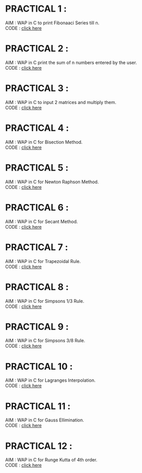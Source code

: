# PRACTICAL 1 :
AIM : WAP in C to print Fibonaaci Series till n.  
CODE : [click here](https://github.com/manakcodes/ComputationalMethods_Practicals_SEM3/blob/1f90cbdf5cf0c89565d71320393d63402d0c3f76/FibonacciSeries.c)  

# PRACTICAL 2 :
AIM : WAP in C print the sum of n numbers entered by the user.  
CODE : [click here](https://github.com/manakcodes/ComputationalMethods_Practicals_SEM3/blob/1f90cbdf5cf0c89565d71320393d63402d0c3f76/SumAndAvgOfNNumbers.c)  

# PRACTICAL 3 :
AIM : WAP in C to input 2 matrices and multiply them.  
CODE : [click here](https://github.com/manakcodes/ComputationalMethods_Practicals_SEM3/blob/1f90cbdf5cf0c89565d71320393d63402d0c3f76/MatrixMultiplication.c)  

# PRACTICAL 4 :
AIM : WAP in C for Bisection Method.  
CODE : [click here](https://github.com/manakcodes/ComputationalMethods_Practicals_SEM3/blob/1f90cbdf5cf0c89565d71320393d63402d0c3f76/BisectionMethod.c)  

# PRACTICAL 5 :
AIM : WAP in C for Newton Raphson Method.  
CODE : [click here](https://github.com/manakcodes/ComputationalMethods_Practicals_SEM3/blob/1f90cbdf5cf0c89565d71320393d63402d0c3f76/NetwonRaphsonMethod.c)  

# PRACTICAL 6 :
AIM : WAP in C for Secant Method.  
CODE : [click here](https://github.com/manakcodes/ComputationalMethods_Practicals_SEM3/blob/1f90cbdf5cf0c89565d71320393d63402d0c3f76/SecantMethod.c)  

# PRACTICAL 7 :  
AIM : WAP in C for Trapezoidal Rule.  
CODE : [click here](https://github.com/manakcodes/ComputationalMethods_Practicals_SEM3/blob/1f90cbdf5cf0c89565d71320393d63402d0c3f76/TrapezoidalRule.c)    

# PRACTICAL 8 :  
AIM : WAP in C for Simpsons 1/3 Rule.  
CODE : [click here](https://github.com/manakcodes/ComputationalMethods_Practicals_SEM3/blob/1f90cbdf5cf0c89565d71320393d63402d0c3f76/Simpsons_1_3_Rule.c)   

# PRACTICAL 9 :  
AIM : WAP in C for Simpsons 3/8 Rule.  
CODE : [click here](https://github.com/manakcodes/ComputationalMethods_Practicals_SEM3/blob/1f90cbdf5cf0c89565d71320393d63402d0c3f76/Simpsons_3_8_Rule.c) 

# PRACTICAL 10 :  
AIM : WAP in C for Lagranges Interpolation.  
CODE : [click here](https://github.com/manakcodes/ComputationalMethods_Practicals_SEM3/blob/1f90cbdf5cf0c89565d71320393d63402d0c3f76/LagrangesInterpolation.c) 

# PRACTICAL 11 :  
AIM : WAP in C for Gauss Ellimination.  
CODE : [click here](https://github.com/manakcodes/ComputationalMethods_Practicals_SEM3/blob/1f90cbdf5cf0c89565d71320393d63402d0c3f76/GaussElimination.c)   

# PRACTICAL 12 :  
AIM : WAP in C for Runge Kutta of 4th order.  
CODE : [click here](https://github.com/manakcodes/ComputationalMethods_Practicals_SEM3/blob/1f90cbdf5cf0c89565d71320393d63402d0c3f76/RungeKuttaMethod(RK4).c)   


